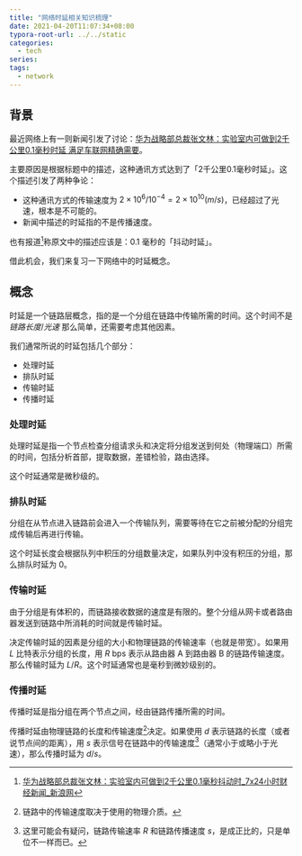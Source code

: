 ```yaml
---
title: "网络时延相关知识梳理"
date: 2021-04-20T11:07:34+08:00
typora-root-url: ../../static
categories:
  - tech
series:
tags:
  - network
---
```


## 背景

最近网络上有一则新闻引发了讨论：[华为战略部总裁张文林：实验室内可做到2千公里0.1毫秒时延 满足车联网精确需要](http://finance.eastmoney.com/a/202104191890144366.html)。

主要原因是根据标题中的描述，这种通讯方式达到了「2千公里0.1毫秒时延」。这个描述引发了两种争论：

* 这种通讯方式的传输速度为 $2\times10^6/10^{-4}=2\times10^{10}(m/s)$，已经超过了光速，根本是不可能的。
* 新闻中描述的时延指的不是传播速度。

也有报道[^news]称原文中的描述应该是：0.1 毫秒的「抖动时延」。

借此机会，我们来复习一下网络中的时延概念。

## 概念

时延是一个链路层概念，指的是一个分组在链路中传输所需的时间。这个时间不是 $链路长度/光速$ 那么简单，还需要考虑其他因素。

我们通常所说的时延包括几个部分：

* 处理时延
* 排队时延
* 传输时延
* 传播时延

### 处理时延

处理时延是指一个节点检查分组请求头和决定将分组发送到何处（物理端口）所需的时间，包括分析首部，提取数据，差错检验，路由选择。

这个时延通常是微秒级的。

### 排队时延

分组在从节点进入链路前会进入一个传输队列，需要等待在它之前被分配的分组完成传输后再进行传输。

这个时延长度会根据队列中积压的分组数量决定，如果队列中没有积压的分组，那么排队时延为 0。

### 传输时延

由于分组是有体积的，而链路接收数据的速度是有限的。整个分组从网卡或者路由器发送到链路中所消耗的时间就是传输时延。

决定传输时延的因素是分组的大小和物理链路的传输速率（也就是带宽）。如果用 $L$ 比特表示分组的长度，用 $R$ bps 表示从路由器 A 到路由器 B 的链路传输速度。那么传输时延为 $L/R$。这个时延通常也是毫秒到微妙级别的。

### 传播时延

传播时延是指分组在两个节点之间，经由链路传播所需的时间。

传播时延由物理链路的长度和传输速度[^velocity]决定。如果使用 $d$ 表示链路的长度（或者说节点间的距离），用 $s$ 表示信号在链路中的传输速度[^speed]（通常小于或略小于光速），那么传播时延为 $d/s$。

[^news]: [华为战略部总裁张文林：实验室内可做到2千公里0.1毫秒抖动时_7x24小时财经新闻_新浪网](https://finance.sina.com.cn/7x24/2021-04-19/doc-ikmxzfmk7670920.shtml)
[^velocity]: 链路中的传输速度取决于使用的物理介质。
[^speed]: 这里可能会有疑问，链路传输速率 $R$ 和链路传播速度 $s$，是成正比的，只是单位不一样而已。